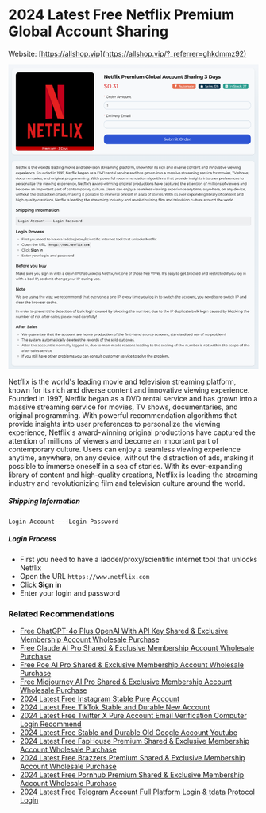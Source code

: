 # 2024 Latest Free Netflix Premium Global Account Sharing

Website: [https://allshop.vip](https://allshop.vip/?_referrer=ghkdmmz92)

![allshop-netflix](allshop-netflix.png)

Netflix is the world's leading movie and television streaming platform, known for its rich and diverse content and innovative viewing experience. Founded in 1997, Netflix began as a DVD rental service and has grown into a massive streaming service for movies, TV shows, documentaries, and original programming. With powerful recommendation algorithms that provide insights into user preferences to personalize the viewing experience, Netflix's award-winning original productions have captured the attention of millions of viewers and become an important part of contemporary culture. Users can enjoy a seamless viewing experience anytime, anywhere, on any device, without the distraction of ads, making it possible to immerse oneself in a sea of stories. With its ever-expanding library of content and high-quality creations, Netflix is leading the streaming industry and revolutionizing film and television culture around the world.

##### Shipping Information

```
Login Account----Login Password
```

##### Login Process

- First you need to have a ladder/proxy/scientific internet tool that unlocks Netflix
- Open the URL `https://www.netflix.com`
- Click **Sign in**
- Enter your login and password

### Related Recommendations

- [Free ChatGPT-4o Plus OpenAI With API Key Shared & Exclusive Membership Account Wholesale Purchase](https://github.com/bdakx/free-chatgpt-plus01)
- [Free Claude AI Pro Shared & Exclusive Membership Account Wholesale Purchase](https://github.com/bdakx/free-claude-ai-pro01)
- [Free Poe AI Pro Shared & Exclusive Membership Account Wholesale Purchase](https://github.com/bdakx/free-poe-ai-pro01)
- [Free Midjourney AI Pro Shared & Exclusive Membership Account Wholesale Purchase](https://github.com/bdakx/free-midjourney-pro-01)
- [2024 Latest Free Instagram Stable Pure Account](https://github.com/kdmmz92/free-instagram-accounts)
- [2024 Latest Free TikTok Stable and Durable New Account](https://github.com/kdmmz92/free-tiktok-accounts)
- [2024 Latest Free Twitter X Pure Account Email Verification Computer Login Recommend](https://github.com/kdmmz92/free-twitter-accounts)
- [2024 Latest Free Stable and Durable Old Google Account Youtube](https://github.com/kdmmz92/free-google-accounts)
- [2024 Latest Free FapHouse Premium Shared & Exclusive Membership Account Wholesale Purchase](https://github.com/kdmmz92/free-faphouse-accounts)
- [2024 Latest Free Brazzers Premium Shared & Exclusive Membership Account Wholesale Purchase](https://github.com/kdmmz92/free-brazzers-accounts)
- [2024 Latest Free Pornhub Premium Shared & Exclusive Membership Account Wholesale Purchase](https://github.com/kdmmz92/free-pornhub-accounts)
- [2024 Latest Free Telegram Account Full Platform Login & tdata Protocol Login](https://github.com/kdmmz92/free-telegram-accounts)
